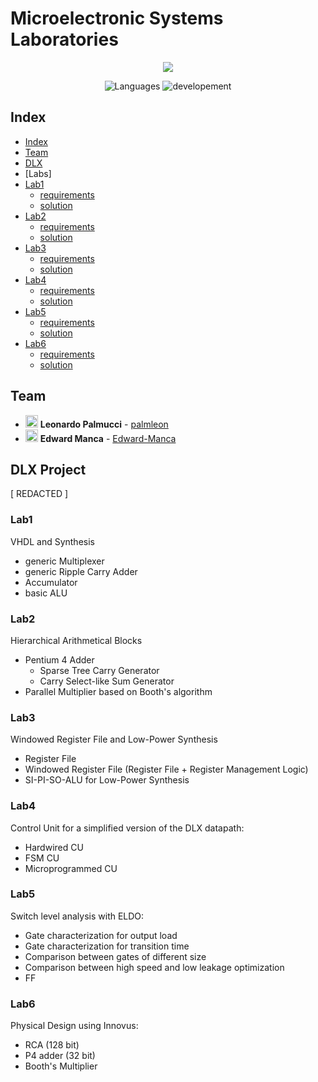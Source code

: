 # Microelectronic Systems Laboratories 
<p align="center">
<a href="https://imgbb.com/"><img src="https://i.ibb.co/Ny6wg11/polito-logo-new.png"></a>
</p>  

<p align="center">
 <img alt="Languages" src="https://img.shields.io/badge/Languages-VHDL-orange"/>
 <img alt="developement" src="https://img.shields.io/badge/developement-in progress-orange"/>   
</p>

## Index

* [Index](#index)
* [Team](#team)
* [DLX](DLX_project)
* [Labs]
* [Lab1](#lab1)
  - [requirements](Labs/gr38_lab01/lab1.pdf)
  - [solution](Labs/gr38_lab01) 
* [Lab2](#lab2)
  - [requirements](Labs/gr38_lab02/Lab2.pdf)
  - [solution](Labs/gr38_lab02) 
* [Lab3](#lab3)
  - [requirements](Labs/gr38_lab03/lab3.pdf)
  - [solution](Labs/gr38_lab03) 
* [Lab4](#lab4)
  - [requirements](Labs/gr38_lab04/lab4.pdf)
  - [solution](Labs/gr38_lab04)
* [Lab5](#lab5)
  - [requirements](Labs/gr38_lab05/lab5.pdf)
  - [solution](Labs/gr38_lab05)
* [Lab6](#lab6)
  - [requirements](Labs/gr38_lab06/lab6.pdf)
  - [solution](Labs/gr38_lab06)

## Team

- <img alt="avatar" src="https://github.com/palmleon.png" width="20px" height="20px"> **Leonardo Palmucci** - [palmleon](https://github.com/palmleon) 
- <img alt="avatar" src="https://github.com/Edward-Manca.png" width="20px" height="20px"> **Edward Manca** - [Edward-Manca](https://github.com/Edward-Manca)

## DLX Project

[ REDACTED ]

###	Lab1

VHDL and Synthesis
- generic Multiplexer
- generic Ripple Carry Adder
- Accumulator
- basic ALU

### Lab2
Hierarchical Arithmetical Blocks
- Pentium 4 Adder
  - Sparse Tree Carry Generator
  - Carry Select-like Sum Generator
- Parallel Multiplier based on Booth's algorithm

### Lab3

Windowed Register File and Low-Power Synthesis
- Register File
- Windowed Register File (Register File + Register Management Logic)
- SI-PI-SO-ALU for Low-Power Synthesis

### Lab4

Control Unit for a simplified version of the DLX datapath:
- Hardwired CU
- FSM CU
- Microprogrammed CU

### Lab5

Switch level analysis with ELDO:
- Gate characterization for output load
- Gate characterization for transition time
- Comparison between gates of different size
- Comparison between high speed and low leakage optimization
- FF

### Lab6

Physical Design using Innovus:
- RCA (128 bit)
- P4 adder (32 bit)
- Booth's Multiplier
